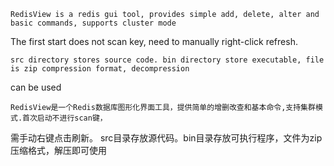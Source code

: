     RedisView is a redis gui tool, provides simple add, delete, alter and basic commands, supports cluster mode
The first start does not scan key, need to manually right-click refresh.

    src directory stores source code. bin directory store executable, file is zip compression format, decompression 
can be used

    RedisView是一个Redis数据库图形化界面工具，提供简单的增删改查和基本命令,支持集群模式.首次启动不进行scan键，
需手动右键点击刷新。
    src目录存放源代码。bin目录存放可执行程序，文件为zip压缩格式，解压即可使用